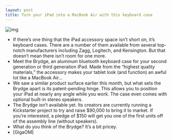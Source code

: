 ```yaml
---
layout: post
title: Turn your iPad into a MacBook Air with this keyboard case
---
```

![img](http://media.idownloadblog.com/wp-content/uploads/2012/04/brydge-ipad-case.jpg)
* If there’s one thing that the iPad accessory space isn’t short on, it’s keyboard cases. There are a number of them available from several top-notch manufacturers including Zagg, Logitech, and Kensington. But that doesn’t mean there isn’t room for one more.
* Meet the Brydge, an aluminum bluetooth keyboard case for your second generation or third generation iPad. Made from the “highest quality materials,” the accessory makes your tablet look (and function) an awful lot like a MacBook Air…
* We saw a similar product surface earlier this month, but what sets the Brydge apart is its patent-pending hinge. This allows you to position your iPad at nearly any angle while you work. The case even comes with optional built-in stereo speakers.
* The Brydge isn’t available yet. Its creators are currently running a Kickstarter project to try and raise $90,000 to bring it to market. If you’re interested, a pledge of $150 will get you one of the first units off of the assembly line (without speakers).
* What do you think of the Brydge? It’s a bit pricey.
* [GigaOM]

